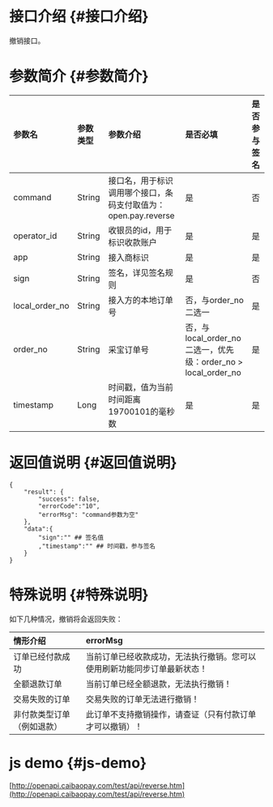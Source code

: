# 接口介绍 {#接口介绍}

撤销接口。

# 参数简介 {#参数简介}

| 参数名 | 参数类型 | 参数介绍 | 是否必填 | 是否参与签名 |
| :--- | :--- | :--- | :--- | :--- |
| command | String | 接口名，用于标识调用哪个接口，条码支付取值为：open.pay.reverse | 是 | 否 |
| operator\_id | String | 收银员的id，用于标识收款账户 | 是 | 是 |
| app | String | 接入商标识 | 是 | 是 |
| sign | String | 签名，详见签名规则 | 是 | 否 |
| local\_order\_no | String | 接入方的本地订单号 | 否，与order\_no二选一 | 是 |
| order\_no | String | 采宝订单号 | 否，与local\_order\_no二选一，优先级：order\_no &gt; local\_order\_no | 是 |
| timestamp | Long | 时间戳，值为当前时间距离19700101的毫秒数 | 是 | 是 |

# 返回值说明 {#返回值说明}

```
{
    "result": {
        "success": false,
        "errorCode":"10",
        "errorMsg": "command参数为空"
    }, 
    "data":{
        "sign":"" ## 签名值
        ,"timestamp":"" ## 时间戳，参与签名
    }
}

```

# 特殊说明 {#特殊说明}

如下几种情况，撤销将会返回失败：

| 情形介绍 | errorMsg |
| :--- | :--- |
| 订单已经付款成功 | 当前订单已经收款成功，无法执行撤销。您可以使用刷新功能同步订单最新状态！ |
| 全额退款订单 | 当前订单已经全额退款，无法执行撤销！ |
| 交易失败的订单 | 交易失败的订单无法进行撤销！ |
| 非付款类型订单（例如退款） | 此订单不支持撤销操作，请查证（只有付款订单才可以撤销）！ |

# js demo {#js-demo}

[http://openapi.caibaopay.com/test/api/reverse.htm](http://openapi.caibaopay.com/test/api/reverse.htm)

